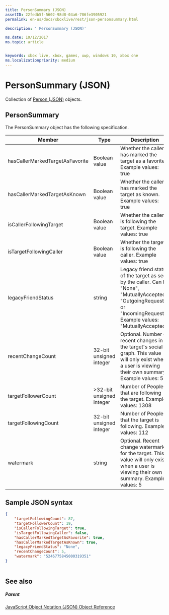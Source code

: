 ```yaml
---
title: PersonSummary (JSON)
assetID: 22fedb5f-5602-98d8-04a6-786fe3905921
permalink: en-us/docs/xboxlive/rest/json-personsummary.html

description: ' PersonSummary (JSON)'

ms.date: 10/12/2017
ms.topic: article


keywords: xbox live, xbox, games, uwp, windows 10, xbox one
ms.localizationpriority: medium
---
```



# PersonSummary (JSON)
Collection of [Person (JSON)](json-person.md) objects. 
<a id="ID4ER"></a>

 
## PersonSummary
 
The PersonSummary object has the following specification.
 
| Member| Type| Description| 
| --- | --- | --- | 
| hasCallerMarkedTargetAsFavorite| Boolean value| Whether the caller has marked the target as a favorite. Example values: true| 
| hasCallerMarkedTargetAsKnown| Boolean value| Whether the caller has marked the target as known. Example values: true| 
| isCallerFollowingTarget| Boolean value| Whether the caller is following the target. Example values: true| 
| isTargetFollowingCaller| Boolean value| Whether the target is following the caller. Example values: true| 
| legacyFriendStatus| string| Legacy friend status of the target as seen by the caller. Can be "None", "MutuallyAccepted", "OutgoingRequest", or "IncomingRequest". Example values: "MutuallyAccepted"| 
| recentChangeCount| 32-bit unsigned integer| Optional. Number of recent changes in the target's social graph. This value will only exist when a user is viewing their own summary. Example values: 5| 
| targetFollowerCount| >32-bit unsigned integer| Number of People that are following the target. Example values: 1308| 
| targetFollowingCount| 32-bit unsigned integer| Number of People that the target is following. Example values: 112| 
| watermark| string| Optional. Recent change watermark for the target. This value will only exist when a user is viewing their own summary. Example values: 5| 
  
<a id="ID4E4D"></a>

 
## Sample JSON syntax
 

```json
{
    "targetFollowingCount": 87,
    "targetFollowerCount": 19,
    "isCallerFollowingTarget": true,
    "isTargetFollowingCaller": false,
    "hasCallerMarkedTargetAsFavorite": true,
    "hasCallerMarkedTargetAsKnown": true,
    "legacyFriendStatus": "None",
    "recentChangeCount": 5,
    "watermark": "5246775845000319351"
}
    
```

  
<a id="ID4EGE"></a>

 
## See also
 
<a id="ID4EIE"></a>

 
##### Parent 

[JavaScript Object Notation (JSON) Object Reference](atoc-xboxlivews-reference-json.md)

   